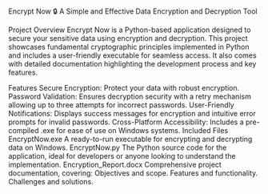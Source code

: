 Encrypt Now 🔒
A Simple and Effective Data Encryption and Decryption Tool

Project Overview
Encrypt Now is a Python-based application designed to secure your sensitive data using encryption and decryption. This project showcases fundamental cryptographic principles implemented in Python and includes a user-friendly executable for seamless access. It also comes with detailed documentation highlighting the development process and key features.

Features
Secure Encryption: Protect your data with robust encryption.
Password Validation: Ensures decryption security with a retry mechanism allowing up to three attempts for incorrect passwords.
User-Friendly Notifications: Displays success messages for encryption and intuitive error prompts for invalid passwords.
Cross-Platform Accessibility: Includes a pre-compiled .exe for ease of use on Windows systems.
Included Files
EncryptNow.exe
A ready-to-run executable for encrypting and decrypting data on Windows.
EncryptNow.py
The Python source code for the application, ideal for developers or anyone looking to understand the implementation.
Encryption_Report.docx
Comprehensive project documentation, covering:
Objectives and scope.
Features and functionality.
Challenges and solutions.
